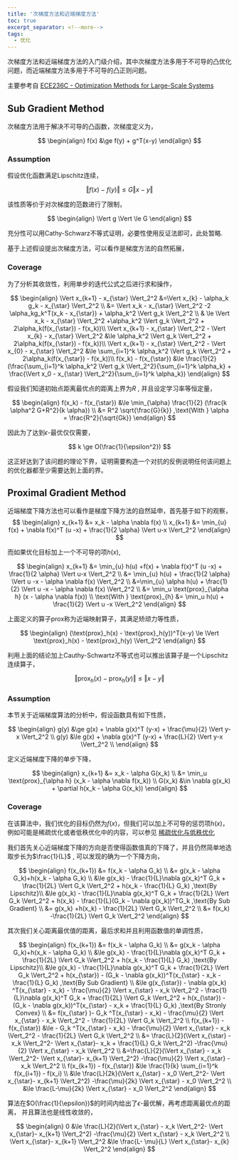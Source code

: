 ```yaml
---
title: '次梯度方法和近端梯度方法'
toc: true
excerpt_separator: <!--more-->
tags:
  - 优化
---
```




次梯度方法和近端梯度方法的入门级介绍，其中次梯度方法多用于不可导的凸优化问题，而近端梯度方法多用于不可导的凸正则问题。

<!--more-->



主要参考自 [ECE236C - Optimization Methods for Large-Scale Systems](http://www.seas.ucla.edu/~vandenbe/ee236c.html)

## Sub Gradient Method

次梯度方法用于解决不可导的凸函数，次梯度定义为，


$$
\begin{align}
f(x) &\ge f(y) + g^T(x-y) 
\end{align}
$$

### Assumption

假设优化函数满足Lipschitz连续，


$$
\Vert f(x) - f(y) \Vert \le G \Vert x - y \Vert
$$


该性质等价于对次梯度的范数进行了限制，


$$
\begin{align}
\Vert g \Vert \le G
\end{align}
$$


充分性可以用Cathy-Schwarz不等式证明，必要性使用反证法即可，此处暂略.



基于上述假设提出次梯度方法，可以看作是梯度方法的自然拓展，

### Coverage

为了分析其收敛性，利用单步的迭代公式之后进行求和操作，


$$
\begin{align}
\Vert x_{k+1} - x_{\star} \Vert_2^2 &=\Vert x_{k} - \alpha_k g_k - x_{\star} \Vert_2^2 \\
&= \Vert x_k - x_{\star} \Vert_2^2 -2 \alpha_kg_k^T(x_k - x_{\star}) + \alpha_k^2 \Vert g_k \Vert_2^2 \\
& \le \Vert x_k - x_{\star} \Vert_2^2 +\alpha_k^2 \Vert g_k \Vert_2^2 + 2\alpha_k(f(x_{\star}) - f(x_k))\\ 
\Vert x_{k+1} - x_{\star} \Vert_2^2 - \Vert x_{k} - x_{\star} \Vert_2^2 &\le \alpha_k^2 \Vert g_k \Vert_2^2 + 2\alpha_k(f(x_{\star}) - f(x_k))\\ 
\Vert x_{k+1} - x_{\star} \Vert_2^2 - \Vert x_{0} - x_{\star} \Vert_2^2 &\le \sum_{i=1}^k \alpha_k^2 \Vert g_k \Vert_2^2 + 2\alpha_k(f(x_{\star}) - f(x_k))\\ 
f(x_k) - f(x_{\star}) &\le \frac{1}{2}(\frac{\sum_{i=1}^k \alpha_k^2 \Vert g_k \Vert_2^2}{\sum_{i=1}^k \alpha_k} + \frac{\Vert x_0 - x_{\star} \Vert_2^2}{\sum_{i=1}^k \alpha_k})
\end{align}
$$




假设我们知道初始点距离最优点的距离上界为$R$ , 并且设定学习率等恒定量，


$$
\begin{align}
f(x_k) - f(x_{\star}) &\le \min_{\alpha} \frac{1}{2} (\frac{k \alpha^2 G+R^2}{k \alpha})  \\
&= R^2 \sqrt{\frac{G}{k}} ,\text{With } \alpha = \frac{R^2}{\sqrt{Gk}}
\end{align}
$$


因此为了达到$\epsilon$-最优仅仅需要，


$$
k \ge O(\frac{1}{\epsilon^2})
$$


这正好达到了该问题的理论下界，证明需要构造一个对抗的反例说明任何该问题上的优化器都至少需要达到上面的界。





## Proximal Gradient Method



近端梯度下降方法也可以看作是梯度下降方法的自然延申，首先基于如下的观察，
$$
\begin{align}
x_{k+1} &= x_k - \alpha \nabla f(x) \\
x_{k+1} &= \min_{u} f(x) +  \nabla f(x)^T (u -x) + \frac{1}{2 \alpha} \Vert u-x \Vert_2^2 
\end{align}
$$


而如果优化目标加上一个不可导的项$h(x)$, 


$$
\begin{align}
x_{k+1} &= \min_{u} h(u) +f(x) +  \nabla f(x)^T (u -x) + \frac{1}{2 \alpha} \Vert u-x \Vert_2^2  \\
&= \min_{u} h(u) + \frac{1}{2 \alpha} \Vert u -x - \alpha \nabla f(x) \Vert_2^2 \\
&=\min_{u} \alpha h(u) + \frac{1}{2} \Vert u -x - \alpha \nabla f(x) \Vert_2^2 \\
&= \min_u \text{prox}_{\alpha h} (x - \alpha \nabla f(x)) \\
\text{With } \text{prox}_{h} &= \min_u h(u) + \frac{1}{2} \Vert u -x \Vert_2^2 
\end{align}
$$


上面定义的算子prox称为近端映射算子，其满足矫顽力等性质，


$$
\begin{align}
(\text{prox}_h(x) - \text{prox}_h(y))^T(x-y) \le \Vert  \text{prox}_h(x) - \text{prox}_h(y) \Vert_2^2 
\end{align}
$$


利用上面的结论加上Cauthy-Schwartz不等式也可以推出该算子是一个Lipschitz连续算子，


$$
\Vert \text{prox}_h(x) - \text{prox}_h(y) \Vert \le \Vert x - y \Vert
$$


### Assumption

本节关于近端梯度算法的分析中，假设函数具有如下性质，


$$
\begin{align}
g(y) &\ge g(x) + \nabla g(x)^T (y-x) + \frac{\mu}{2} \Vert y-x \Vert_2^2 \\
g(y) &\le g(x) + \nabla g(x)^T (y-x) + \frac{L}{2} \Vert y-x \Vert_2^2 \\
\end{align}
$$


定义近端梯度下降的单步下降，




$$
\begin{align}
x_{k+1} &=  x_k - \alpha G(x_k) \\
&= \min_u \text{prox}_{\alpha h} (x_k - \alpha \nabla f(x_k)) \\ 
G(x_k) &\in \nabla g(x_k) + \partial h(x_k - \alpha G(x_k)) 
\end{align}
$$


### Coverage

在该算法中，我们优化的目标仍然为$f(x)$，但我们可以加上不可导的惩罚项$h(x)$，例如可能是稀疏优化或者低秩优化中的内容，可以参见 [稀疏优化与低秩优化](https://truenobility303.github.io/Matrix-Complete/) 



我们首先关心近端梯度下降的方向是否使得函数值真的下降了，并且仍然简单地选取步长为$\frac{1}{L}$ , 可以发现的确为一个下降方向，



$$
\begin{align}
f(x_{k+1}) &= f(x_k - \alpha G_k) \\
&= g(x_k - \alpha G_k)+h(x_k - \alpha G_k) \\
&\le g(x_k)  - \frac{1}{L}\nabla g(x_k)^T G_k  +  \frac{1}{2L} \Vert G_k \Vert_2^2 + h(x_k - \frac{1}{L} G_k) ,\text{By Lipschitz}\\
&\le  g(x_k)  - \frac{1}{L}\nabla g(x_k)^T G_k  +  \frac{1}{2L} \Vert G_k \Vert_2^2 + h(x_k) - \frac{1}{L}(G_k - \nabla g(x_k))^TG_k ,\text{By Sub Gradient} \\
&= g(x_k) +h(x_k) - \frac{1}{2L} \Vert G_k \Vert_2^2 \\
&= f(x_k) -\frac{1}{2L} \Vert G_k \Vert_2^2 
\end{align}
$$



其次我们关心距离最优值的距离，最后求和并且利用函数值的单调性质，


$$
\begin{align}
f(x_{k+1}) &= f(x_k - \alpha G_k) \\
&= g(x_k - \alpha G_k)+h(x_k - \alpha G_k) \\
&\le g(x_k)  - \frac{1}{L}\nabla g(x_k)^T G_k  +  \frac{1}{2L} \Vert G_k \Vert_2^2 + h(x_k - \frac{1}{L} G_k) ,\text{By Lipschitz}\\
&\le  g(x_k)  - \frac{1}{L}\nabla g(x_k)^T G_k  +  \frac{1}{2L} \Vert G_k \Vert_2^2 + h(x_{\star}) - (G_k - \nabla g(x_k))^T(x_{\star} - x_k - \frac{1}{L} G_k) ,\text{By Sub Gradient} \\
&\le  g(x_{\star}) -  \nabla g(x_k) ^T(x_{\star} - x_k) - \frac{\mu}{2} \Vert x_{\star} - x_k \Vert_2^2 - \frac{1}{L}\nabla g(x_k)^T G_k  +  \frac{1}{2L} \Vert G_k \Vert_2^2 + h(x_{\star}) - (G_k - \nabla g(x_k))^T(x_{\star} - x_k + \frac{1}{L} G_k) ,\text{By Stronly Convex} \\
&= f(x_{\star} )- G_k ^T(x_{\star} - x_k) - \frac{\mu}{2} \Vert x_{\star} - x_k \Vert_2^2  -  \frac{1}{2L} \Vert G_k \Vert_2^2  \\ 
f(x_{k+1}) - f(x_{\star}) &\le - G_k ^T(x_{\star} - x_k) - \frac{\mu}{2} \Vert x_{\star} - x_k \Vert_2^2  -  \frac{1}{2L} \Vert G_k \Vert_2^2 \\
&= \frac{L}{2}(\Vert x_{\star} - x_k \Vert_2^2- \Vert x_{\star}- x_k + \frac{1}{L} G_k \Vert_2^2) -\frac{\mu}{2} \Vert x_{\star} - x_k \Vert_2^2 \\
&=\frac{L}{2}(\Vert x_{\star} - x_k \Vert_2^2- \Vert x_{\star}- x_{k+1} \Vert_2^2) -\frac{\mu}{2} \Vert x_{\star} - x_k \Vert_2^2 \\
f(x_{k+1}) - f(x_{\star}) &\le \frac{1}{k} \sum_{i=1}^k f(x_{i+1}) - f(x_i) \\
&\le \frac{L}{2k}(\Vert x_{\star} - x_0 \Vert_2^2- \Vert x_{\star}- x_{k+1} \Vert_2^2) -\frac{\mu}{2k} \Vert x_{\star} - x_0 \Vert_2^2 \\
&\le \frac{L-\mu}{2k} \Vert x_{\star} - x_0 \Vert_2^2
\end{align}
$$


算法在$O(\frac{1}{\epsilon})$的时间内给出了$\epsilon$-最优解，再考虑距离最优点的距离， 并且算法也是线性收敛的，


$$
\begin{align}
0 &\le \frac{L}{2}(\Vert x_{\star} - x_k \Vert_2^2- \Vert x_{\star}- x_{k+1} \Vert_2^2) -\frac{\mu}{2} \Vert x_{\star} - x_k \Vert_2^2 \\
\Vert x_{\star}- x_{k+1} \Vert_2^2 &\le  \frac{L- \mu}{L} \Vert x_{\star}- x_{k} \Vert_2^2
\end{align}
$$

